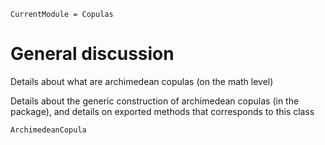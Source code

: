 ```@meta
CurrentModule = Copulas
```

# General discussion

Details about what are archimedean copulas (on the math level)

Details about the generic construction of archimedean copulas (in the package), 
and details on exported methods that corresponds to this class 

```@docs
ArchimedeanCopula
```
